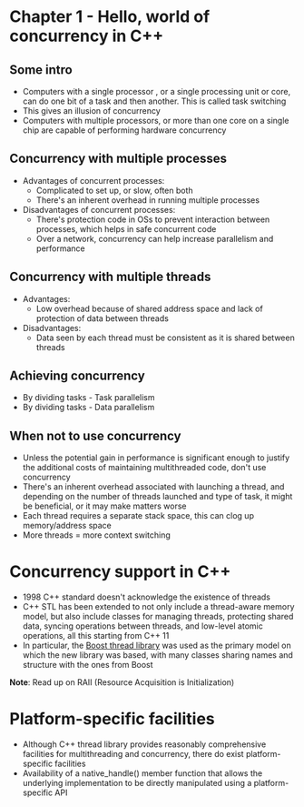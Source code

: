 # Chapter 1 - Hello, world of concurrency in C++

## Some intro
- Computers with a single processor , or a single processing unit or core, can do one bit of a task and then another. This is called task switching
- This gives an illusion of concurrency
- Computers with multiple processors, or more than one core on a single chip are capable of performing hardware concurrency

## Concurrency with multiple processes
- Advantages of concurrent processes:
    - Complicated to set up, or slow, often both
    - There's an inherent overhead in running multiple processes
- Disadvantages of concurrent processes:
    - There's protection code in OSs to prevent interaction between processes, which helps in safe concurrent code
    - Over a network, concurrency can help increase parallelism and performance

## Concurrency with multiple threads
- Advantages: 
    - Low overhead because of shared address space and lack of protection of data between threads
- Disadvantages:
    - Data seen by each thread must be consistent as it is shared between threads

## Achieving concurrency
- By dividing tasks - Task parallelism
- By dividing tasks - Data parallelism

## When not to use concurrency
- Unless the potential gain in performance is significant enough to justify the additional costs of maintaining multithreaded code, don't use concurrency
- There's an inherent overhead associated with launching a thread, and depending on the number of threads launched and type of task, it might be beneficial, or it may make matters worse
- Each thread requires a separate stack space, this can clog up memory/address space
- More threads = more context switching

# Concurrency support in C++
- 1998 C++ standard doesn't acknowledge the existence of threads
- C++ STL has been extended to not only include a thread-aware memory model, but also include classes for managing threads, protecting shared data, syncing operations between threads, and low-level atomic operations, all this starting from C++ 11
- In particular, the [Boost thread library](https://www.boost.org/) was used as the primary model on which the new library was based, with many classes sharing names and structure with the ones from Boost

__Note__: Read up on RAII (Resource Acquisition is Initialization)

# Platform-specific facilities
- Although C++ thread library provides reasonably comprehensive facilities for multithreading and concurrency, there do exist platform-specific facilities
- Availability of a native_handle() member function that allows the underlying implementation to be directly manipulated using a platform-specific API